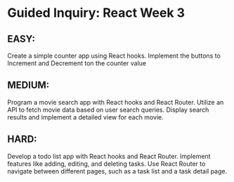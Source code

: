 # Guided Inquiry: React Week 3

## EASY:

Create a simple counter app using React hooks. Implement the buttons to Increment and
Decrement ton the counter value

## MEDIUM:

Program a movie search app with React hooks and React Router. Utilize an API to fetch movie data based on user search queries. Display search results and implement a detailed view for each movie.

## HARD:

Develop a todo list app with React hooks and React Router. Implement features like adding, editing, and deleting tasks. Use React Router to navigate between different pages, such as a task list and a task detail page.
